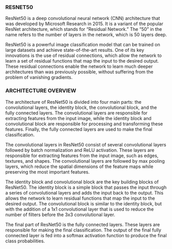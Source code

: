 ### RESNET50
ResNet50 is a deep convolutional neural network (CNN) architecture that was developed by Microsoft Research in 2015. It is a variant of the popular ResNet architecture, which stands for “Residual Network.” The “50” in the name refers to the number of layers in the network, which is 50 layers deep.

ResNet50 is a powerful image classification model that can be trained on large datasets and achieve state-of-the-art results. One of its key innovations is the use of residual connections, which allow the network to learn a set of residual functions that map the input to the desired output. These residual connections enable the network to learn much deeper architectures than was previously possible, without suffering from the problem of vanishing gradients.

### ARCHITECTURE OVERVIEW
The architecture of ResNet50 is divided into four main parts: the convolutional layers, the identity block, the convolutional block, and the fully connected layers. The convolutional layers are responsible for extracting features from the input image, while the identity block and convolutional block are responsible for processing and transforming these features. Finally, the fully connected layers are used to make the final classification.

The convolutional layers in ResNet50 consist of several convolutional layers followed by batch normalization and ReLU activation. These layers are responsible for extracting features from the input image, such as edges, textures, and shapes. The convolutional layers are followed by max pooling layers, which reduce the spatial dimensions of the feature maps while preserving the most important features.

The identity block and convolutional block are the key building blocks of ResNet50. The identity block is a simple block that passes the input through a series of convolutional layers and adds the input back to the output. This allows the network to learn residual functions that map the input to the desired output. The convolutional block is similar to the identity block, but with the addition of a 1x1 convolutional layer that is used to reduce the number of filters before the 3x3 convolutional layer.

The final part of ResNet50 is the fully connected layers. These layers are responsible for making the final classification. The output of the final fully connected layer is fed into a softmax activation function to produce the final class probabilities.